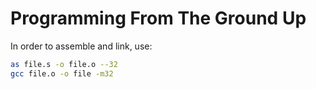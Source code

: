# Programming From The Ground Up

In order to assemble and link, use:

```bash
as file.s -o file.o --32
gcc file.o -o file -m32
```